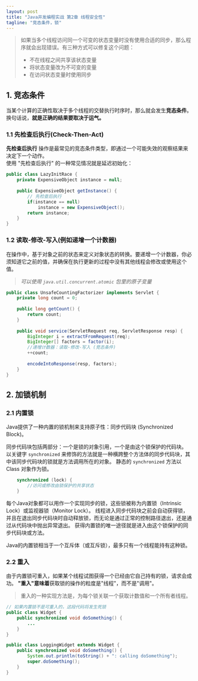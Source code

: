 ```yaml
---
layout: post
title: "Java并发编程实战 第2章 线程安全性"
tagline: "竞态条件，锁"
---
```


> 如果当多个线程访问同一个可变的状态变量时没有使用合适的同步，那么程序就会出现错误。有三种方式可以修复这个问题：  
> * 不在线程之间共享该状态变量
> * 将状态变量改为不可变的变量
> * 在访问状态变量时使用同步

## 1. 竞态条件

当某个计算的正确性取决于多个线程的交替执行时序时，那么就会发生**竞态条件**。换句话说，**就是正确的结果要取决于运气。**

### 1.1 先检查后执行(Check-Then-Act)

**先检查后执行** 操作是最常见的竞态条件类型，即通过一个可能失效的观察结果来决定下一个动作。  
使用 "先检查后执行" 的一种常见情况就是延迟初始化：

```java
public class LazyInitRace {
    private ExpensiveObject instance = null;
    
    public ExpensiveObject getInstance() {
        // 先检查后执行
        if(instance == null)
            instance = new ExpensiveObject();
        return instance;
    }   
}
```

### 1.2 读取-修改-写入(例如递增一个计数器)
在操作中，基于对象之前的状态来定义对象状态的转换。要递增一个计数器，你必须知道它之前的值，并确保在执行更新的过程中没有其他线程会修改或使用这个值。

> *可以使用 `java.util.concurrent.atomic` 包里的原子变量*

```java
public class UnsafeCountingFactorizer implements Servlet {
    private long count = 0;
    
    public long getCount() {
        return count;
    }
    
    public void service(ServletRequest req, ServletResponse resp) {
        BigInteger i = extractFromRequest(req);
        BigInteger[] factors = factor(i);
        //递增计数器：读取-修改-写入 (竞态条件)
        ++count;
        
        encodeIntoResponse(resp, factors);
    }
}
```

## 2. 加锁机制

### 2.1 内置锁
Java提供了一种内置的锁机制来支持原子性：同步代码块 (Synchronized Block)。

同步代码块包括两部分：一个是锁的对象引用，一个是由这个锁保护的代码块。  
以关键字 `synchronized` 来修饰的方法就是一种横跨整个方法体的同步代码块，其中该同步代码块的锁就是方法调用所在的对象。
静态的 `synchronized` 方法以 Class 对象作为锁。

```java
    synchronized (lock) {
        //访问或修改由锁保护的共享状态
    }
```

每个Java对象都可以用作一个实现同步的锁，这些锁被称为内置锁（Intrinsic Lock）或监视器锁（Monitor Lock）。
线程进入同步代码块之前会自动获得锁，并且在退出同步代码块时自动释放锁，而无论是通过正常的控制路径退出，还是通过从代码块中抛出异常退出。
获得内置锁的唯一途径就是进入由这个锁保护的同步代码块或方法。

Java的内置锁相当于一个互斥体（或互斥锁），最多只有一个线程能持有这种锁。

### 2.2 重入
由于内置锁可重入，如果某个线程试图获得一个已经由它自己持有的锁，请求会成功。
**"重入"意味着**获取锁的操作的粒度是"线程"，而不是"调用"。

> 重入的一种实现方法是，为每个锁关联一个获取计数值和一个所有者线程。

```java
// 如果内置锁不是可重入的，这段代码将发生死锁
public class Widget {
    public synchronized void doSomething() {
        ...
    }
}

public class LoggingWidget extends Widget {
    public synchronized void doSomething() {
        System.out.println(toString() + ": calling doSomething");
        super.doSomething();
    }
}
```

